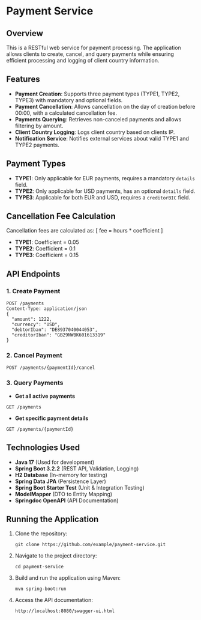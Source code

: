 # Payment Service

## Overview
This is a RESTful web service for payment processing. The application allows clients to create, cancel, and query payments while ensuring efficient processing and logging of client country information.

## Features
- **Payment Creation**: Supports three payment types (TYPE1, TYPE2, TYPE3) with mandatory and optional fields.
- **Payment Cancellation**: Allows cancellation on the day of creation before 00:00, with a calculated cancellation fee.
- **Payments Querying**: Retrieves non-canceled payments and allows filtering by amount.
- **Client Country Logging**: Logs client country based on clients IP.
- **Notification Service**: Notifies external services about valid TYPE1 and TYPE2 payments.

## Payment Types
- **TYPE1**: Only applicable for EUR payments, requires a mandatory `details` field.
- **TYPE2**: Only applicable for USD payments, has an optional `details` field.
- **TYPE3**: Applicable for both EUR and USD, requires a `creditorBIC` field.

## Cancellation Fee Calculation
Cancellation fees are calculated as:
\[ fee = hours * coefficient \]
- **TYPE1**: Coefficient = 0.05
- **TYPE2**: Coefficient = 0.1
- **TYPE3**: Coefficient = 0.15

## API Endpoints
### 1. Create Payment
```
POST /payments
Content-Type: application/json
{
  "amount": 1222,
  "currency": "USD",
  "debtorIban": "DE8937040044053",
  "creditorIban": "GB29NWBK601613319"
}
```

### 2. Cancel Payment
```
POST /payments/{paymentId}/cancel
```

### 3. Query Payments
- **Get all active payments**
```
GET /payments
```
- **Get specific payment details**
```
GET /payments/{paymentId}
```

## Technologies Used
- **Java 17** (Used for development)
- **Spring Boot 3.2.2** (REST API, Validation, Logging)
- **H2 Database** (In-memory for testing)
- **Spring Data JPA** (Persistence Layer)
- **Spring Boot Starter Test** (Unit & Integration Testing)
- **ModelMapper** (DTO to Entity Mapping)
- **Springdoc OpenAPI** (API Documentation)

## Running the Application
1. Clone the repository:
   ```
   git clone https://github.com/example/payment-service.git
   ```
2. Navigate to the project directory:
   ```
   cd payment-service
   ```
3. Build and run the application using Maven:
   ```
   mvn spring-boot:run
   ```
4. Access the API documentation:
   ```
   http://localhost:8080/swagger-ui.html
   ```
